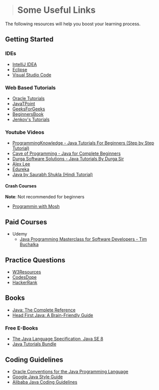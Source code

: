 ># Some Useful Links

The following resources will help you boost your learning process.

## Getting Started

### IDEs

* [IntelliJ IDEA](https://www.jetbrains.com/idea/download/)
* [Eclipse](https://www.eclipse.org/downloads/)
* [Visual Studio Code](https://code.visualstudio.com/download)

### Web Based Tutorials

* [Oracle Tutorials](https://docs.oracle.com/javase/tutorial/)
* [JavaTPoint](https://www.javatpoint.com)
* [GeeksForGeeks](https://www.geeksforgeeks.org/java/)
* [BeginnersBook](https://beginnersbook.com/java-tutorial-for-beginners-with-examples/)
* [Jenkov's Tutorials](http://tutorials.jenkov.com/java/index.html)

### Youtube Videos

* [ProgrammingKnowledge - Java Tutorials For Beginners (Step by Step Tutorial)](https://www.youtube.com/playlist?list=PLS1QulWo1RIbfTjQvTdj8Y6yyq4R7g-Al)
* [Cave of Programming - Java for Complete Beginners](https://www.youtube.com/playlist?list=PL9DF6E4B45C36D411)
* [Durga Software Solutions - Java Tutorials By Durga Sir](https://www.youtube.com/playlist?list=PLd3UqWTnYXOmx_J1774ukG_rvrpyWczm0)
* [Alex Lee](https://www.youtube.com/channel/UC_fFL5jgoCOrwAVoM_fBYwA/playlists)
* [Edureka](https://www.youtube.com/watch?v=hBh_CC5y8-s)
* [Java by Saurabh Shukla (Hindi Tutorial)](https://www.youtube.com/watch?v=IsLyduxZ9sc&list=PLX9Zi6XTqOKQ7TdRz0QynGIKuMV9Q2H8E)

#### Crash Courses

__Note__: Not recommended for beginners

* [Programmin with Mosh](https://www.youtube.com/watch?v=eIrMbAQSU34&t=1s)

## Paid Courses

* Udemy
  * [Java Programming Masterclass for Software Developers - Tim Buchalka](https://www.udemy.com/course/java-the-complete-java-developer-course/)

## Practice Questions

* [W3Resources](https://www.w3resource.com/java-exercises/)
* [CodesDope](https://www.codesdope.com/practice/practice_java/)
* [HackerRank](https://www.hackerrank.com/domains/java)

## Books

* [Java: The Complete Reference](https://www.amazon.in/Java-Complete-Reference-Herbert-Schildt/dp/9339212096/ref=sr_1_8?dchild=1&keywords=Java&qid=1599059123&sr=8-8)
* [Head First Java: A Brain-Friendly Guide](https://www.amazon.in/Head-First-Java-Brain-Friendly-Guide/dp/8173666024/ref=tmm_pap_swatch_0?_encoding=UTF8&qid=1599059654&sr=8-4)

### Free E-Books
* [The Java Language Specification, Java SE 8](http://docs.oracle.com/javase/specs/jls/se8/jls8.pdf)
* [Java Tutorials Bundle](https://www.oracle.com/java/technologies/javase/java-tutorial-downloads.html)

## Coding Guidelines

* [Oracle Conventions for the Java Programming Language](https://www.oracle.com/java/technologies/javase/codeconventions-contents.html)
* [Google Java Style Guide](https://google.github.io/styleguide/javaguide.html#s2.1-file-name)
* [Alibaba Java Coding Guidelines](https://github.com/alibaba/Alibaba-Java-Coding-Guidelines)